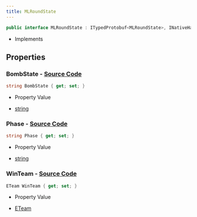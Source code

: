 ```yaml
---
title: MLRoundState
---
```


```csharp
public interface MLRoundState : ITypedProtobuf<MLRoundState>, INativeHandle
```

- Implements

## Properties

### **BombState** - [Source Code](https://github.com/swiftly-solution/swiftlys2/blob/main/managed/src/SwiftlyS2.Generated/Protobufs/Interfaces/MLRoundState.cs#L19)

```csharp
string BombState { get; set; }
```

- Property Value

- [string](https://learn.microsoft.com/dotnet/api/system.string)

### **Phase** - [Source Code](https://github.com/swiftly-solution/swiftlys2/blob/main/managed/src/SwiftlyS2.Generated/Protobufs/Interfaces/MLRoundState.cs#L13)

```csharp
string Phase { get; set; }
```

- Property Value

- [string](https://learn.microsoft.com/dotnet/api/system.string)

### **WinTeam** - [Source Code](https://github.com/swiftly-solution/swiftlys2/blob/main/managed/src/SwiftlyS2.Generated/Protobufs/Interfaces/MLRoundState.cs#L16)

```csharp
ETeam WinTeam { get; set; }
```

- Property Value

- [ETeam](/docs/api/shared/protobufdefinitions/eteam)


